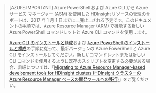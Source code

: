 > [AZURE.IMPORTANT] Azure PowerShell および Azure CLI から Azure サービス マネージャー (ASM) を使用した HDInsight リソースの管理のサポートは、2017 年 1 月 1 日までに__廃止__される予定です。このドキュメントの手順では、Azure Resource Manager (ARM) で機能する新しい Azure PowerShell コマンドレットと Azure CLI コマンドを使用します。
>
> [Azure CLI のインストールと構成](../articles/xplat-cli-install.md)および [Azure PowerShell のインストールと構成](../articles/powershell-install-configure.md)の手順に従って、最新バージョンの Azure PowerShell と Azure CLI をインストールしてください。新しいコマンドレットまたは新しい CLI コマンドを使用するように既存のスクリプトを変更する必要がある場合、詳細については、「[Migrating to Azure Resource Manager-based development tools for HDInsight clusters (HDInsight クラスターの Azure Resource Manager ベースの開発ツールへの移行)](../articles/hdinsight/hdinsight-hadoop-development-using-azure-resource-manager.md)」をご覧ください。


